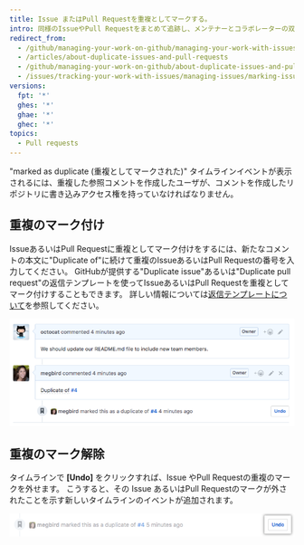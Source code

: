 ```yaml
---
title: Issue またはPull Requestを重複としてマークする。
intro: 同様のIssueやPull Requestをまとめて追跡し、メンテナーとコラボレーターの双方から不要な負担を取り除くために、IssueやPull Requestを重複としてマークしてください。
redirect_from:
  - /github/managing-your-work-on-github/managing-your-work-with-issues-and-pull-requests/about-duplicate-issues-and-pull-requests
  - /articles/about-duplicate-issues-and-pull-requests
  - /github/managing-your-work-on-github/about-duplicate-issues-and-pull-requests
  - /issues/tracking-your-work-with-issues/managing-issues/marking-issues-or-pull-requests-as-a-duplicate
versions:
  fpt: '*'
  ghes: '*'
  ghae: '*'
  ghec: '*'
topics:
  - Pull requests
---
```


"marked as duplicate (重複としてマークされた)" タイムラインイベントが表示されるには、重複した参照コメントを作成したユーザが、コメントを作成したリポジトリに書き込みアクセス権を持っていなければなりません。

## 重複のマーク付け

IssueあるいはPull Requestに重複としてマーク付けをするには、新たなコメントの本文に"Duplicate of"に続けて重複のIssueあるいはPull Requestの番号を入力してください。 GitHubが提供する"Duplicate issue"あるいは"Duplicate pull request"の返信テンプレートを使ってIssueあるいはPull Requestを重複としてマーク付けすることもできます。 詳しい情報については[返信テンプレートについて](/articles/about-saved-replies)を参照してください。

![重複のIssueの構文](/assets/images/help/issues/duplicate-issue-syntax.png)

## 重複のマーク解除

タイムラインで **[Undo]** をクリックすれば、Issue やPull Requestの重複のマークを外せます。 こうすると、その Issue あるいはPull Requestのマークが外されたことを示す新しいタイムラインのイベントが追加されます。

![Issueの重複マークの解除ボタン](/assets/images/help/issues/unmark-duplicate-issue-button.png)
